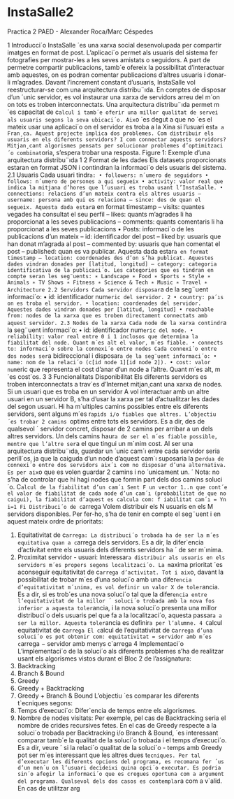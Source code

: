# InstaSalle2
Practica 2 PAED - Alexander Roca/Marc Céspedes

1 Introducci´o
InstaSalle ´es una xarxa social desenvolupada per compartir imatges en format de post. L’aplicaci´o
permet als usuaris del sistema fer fotografies per mostrar-les a les seves amistats o seguidors. A
part de permetre compartir publicacions, tamb´e ofereix la possibilitat d’interactuar amb aquestes,
on es podran comentar publicacions d’altres usuaris i donar-li m’agrades.
Davant l’increment constant d’usuaris, InstaSalle vol reestructurar-se com una arquitectura distribu¨ıda.
En comptes de disposar d’un ´unic servidor, es vol instaurar una xarxa de servidors arreu del m´on
on tots es troben interconnectats.
Una arquitectura distribu¨ıda permet m´es capacitat de c`alcul i tamb´e oferir una millor qualitat de
servei als usuaris segons la seva ubicaci´o. Aix`o ´es degut a que no ´es el mateix usar una aplicaci´o
on el servidor es troba a la Xina si l’usuari est`a a Fran¸ca.
Aquest projecte implica dos problemes. Com distribuir els usuaris en els diferents servidors? I com
connectar aquests servidors? Mitjan¸cant algorismes pensats per solucionar problemes d’optimitzaci´o
combinat`oria, s’espera trobar una resposta.
Figure 1: Exemple d’una arquitectura distribu¨ıda
1
2 Format de les dades
Els datasets proporcionats estaran en format JSON i contindran la informaci´o dels usuaris del
sistema.
2.1 Usuaris
Cada usuari tindr`a:
• followers: n´umero de seguidors
• follows: n´umero de persones a qui segueix
• activity: valor real que indica la mitjana d’hores que l’usuari es troba usant l’InstaSalle.
• connections: relacions d’un mateix contra els altres usuaris
– username: persona amb qui es relaciona
– since: des de quan el segueix. Aquesta dada estar`a en format timestamp
– visits: quantes vegades ha consultat el seu perfil
– likes: quants m’agrades li ha proporcionat a les seves publicacions
– comments: quants comentaris li ha proporcionat a les seves publicacions
• Posts: informaci´o de les publicacions d’un mateix
– id: identificador del post
– liked by: usuaris que han donat m’agrada al post
– commented by: usuaris que han comentat el post
– published: quan es va publicar. Aquesta dada estar`a en format timestamp
– location: coordenades des d’on s’ha publicat. Aquestes dades vindran donades per
[latitud, longitud]
– category: categoria identificativa de la publicaci´o. Les categories que es tindran en
compte seran les seg¨uents:
∗ Landscape
∗ Food
∗ Sports
∗ Style
∗ Animals
∗ TV Shows
∗ Fitness
∗ Science & Tech
∗ Music
∗ Travel
∗ Architecture
2.2 Servidors
Cada servidor disposar`a de la seg¨uent informaci´o:
• id: identificador num`eric del servidor.
2
• country: pa´ıs on es troba el servidor.
• location: coordenades del servidor. Aquestes dades vindran donades per [latitud, longitud]
• reachable from: nodes de la xarxa que es troben directament connectats amb aquest servidor.
2.3 Nodes de la xarxa
Cada node de la xarxa contindr`a la seg¨uent informaci´o:
• id: identificador num`eric del node.
• reliability: valor real entre 0 i 1 inclosos que determina la fiabilitat del node. Quant m´es alt
el valor, m´es fiable.
• connects to: informaci´o sobre la connexi´o entre nodes
Cada connexi´o entre dos nodes ser`a bidireccional i disposar`a de la seg¨uent informaci´o:
• name: nom de la relaci´o (c[id node 1][id node 2]).
• cost: valor num`eric que representa el cost d’anar d’un node a l’altre. Quant m´es alt, m´es
cost´os.
3
3 Funcionalitats
Disponibilitat
Els diferents servidors es troben interconnectats a trav´es d’Internet mitjan¸cant una xarxa de nodes.
Si un usuari que es troba en un servidor A vol interactuar amb un altre usuari en un servidor B,
s’ha d’usar la xarxa per tal d’actualitzar les dades del segon usuari.
Hi ha m´ultiples camins possibles entre els diferents servidors, sent alguns m´es r`apids i/o fiables
que altres. L’objectiu ´es trobar 2 camins `optims entre tots els servidors. Es a dir, des de qualsevol ´
servidor concret, disposar de 2 camins per arribar a un dels altres servidors. Un dels camins haur`a
de ser el m´es fiable possible, mentre que l’altre ser`a el que tingui un m´ınim cost.
Al ser una arquitectura distribu¨ıda, guardar un ´unic cam´ı entre cada servidor seria perill´os, ja que
la caiguda d’un node d’aquest cam´ı suposaria la p`erdua de connexi´o entre dos servidors aix´ı com
no disposar d’una alternativa. Es per aix`o que es volen guardar 2 camins i no ´unicament un. ´
Nota: no s’ha de controlar que hi hagi nodes que formin part dels dos camins soluci´o.
C`alcul de la fiabilitat d’un cam´ı
Sent F un vector 1..n que cont´e el valor de fiabilitat de cada node d’un cam´ı (probabilitat de que
no caigui), la fiabilitat d’aquest es calcula com:
f iabilitat cam´ı = Yn
i=1
Fi
Distribuci´o de c`arrega
Volem distribuir els N usuaris en els M servidors disponibles. Per fer-ho, s’ha de tenir en compte
el seg¨uent i en aquest mateix ordre de prioritats:
1. Equitativitat de c`arrega: La distribuci´o trobada ha de ser la m´es equitativa quan a c`arrega
dels servidors. Es a dir, la difer`encia d’activitat entre els usuaris dels diferents servidors ha ´
de ser m´ınima.
2. Proximitat servidor - usuari: Interessar`a distribuir als usuaris en els servidors m´es propers
segons localitzaci´o.
La m`axima prioritat ´es aconseguir equitativitat de c`arrega d’activitat. Tot i aix`o, davant la
possibilitat de trobar m´es d’una soluci´o amb una difer`encia d’equitativitat m´ınima, es vol definir
un valor X de toler`ancia.
Es a dir, si es trob´es una nova soluci´o tal que la difer`encia entre l’equitativitat de la millor ´
soluci´o trobada amb la nova fos inferior a aquesta toler`ancia, i la nova soluci´o presenta una millor
distribuci´o dels usuaris pel que fa a la localitzaci´o, aquesta passar`a a ser la millor. Aquesta
toler`ancia es definir`a per l’alumne.
4
C`alcul equitativitat de c`arrega
El c`alcul de l’equitativitat de c`arrega d’una soluci´o es pot obtenir com:
equitativitat = servidor amb m´es c`arrega − servidor amb menys c`arrega
4 Implementaci´o
L’implementaci´o de la soluci´o als diferents problemes s’ha de realitzar usant els algorismes vistos
durant el Bloc 2 de l’assignatura:
1. Backtracking
2. Branch & Bound
3. Greedy
4. Greedy + Backtracking
5. Greedy + Branch & Bound
L’objectiu ´es comparar les diferents t`ecniques segons:
1. Temps d’execuci´o: Difer`encia de temps entre els algorismes.
2. Nombre de nodes visitats: Per exemple, pel cas de Backtracking seria el nombre de crides
recursives fetes.
En el cas de Greedy respecte a la soluci´o trobada per Backtracking i/o Branch & Bound, ´es
interessant comparar tamb´e la qualitat de la soluci´o trobada i el temps d’execuci´o. Es a dir, veure ´
si la relaci´o qualitat de la soluci´o - temps amb Greedy pot ser m´es interessant que les altres dues
t`ecniques.
Per tal d’executar les diferents opcions del programa, es recomana fer ´us d’un men´u on l’usuari
decideixi quina opci´o executar. Es podria sin´o afegir la informaci´o que es cregues oportuna com
a argument del programa. Qualsevol dels dos casos es contemplar`a com a v`alid. En cas de
utilitzar arg
